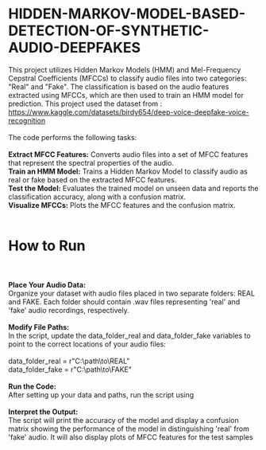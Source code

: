 # HIDDEN-MARKOV-MODEL-BASED-DETECTION-OF-SYNTHETIC-AUDIO-DEEPFAKES

This project utilizes Hidden Markov Models (HMM) and Mel-Frequency Cepstral Coefficients (MFCCs) to classify audio files into two categories: "Real" and "Fake". The classification is based on the audio features extracted using MFCCs, which are then used to train an HMM model for prediction.
This project used the dataset from : https://www.kaggle.com/datasets/birdy654/deep-voice-deepfake-voice-recognition
<br><br>
The code performs the following tasks:
<br><br>
<b>Extract MFCC Features:</b> Converts audio files into a set of MFCC features that represent the spectral properties of the audio.
<br>
<b>Train an HMM Model:</b> Trains a Hidden Markov Model to classify audio as real or fake based on the extracted MFCC features.
<br>
<b>Test the Model:</b> Evaluates the trained model on unseen data and reports the classification accuracy, along with a confusion matrix.
<br>
<b>Visualize MFCCs:</b> Plots the MFCC features and the confusion matrix.
<br><br>
# How to Run
<br><br>
<b>Place Your Audio Data:<br></b>
Organize your dataset with audio files placed in two separate folders: REAL and FAKE. Each folder should contain .wav files representing 'real' and 'fake' audio recordings, respectively.
<br><br>
<b>Modify File Paths:<br></b>
In the script, update the data_folder_real and data_folder_fake variables to point to the correct locations of your audio files:
<br><br>
data_folder_real = r"C:\path\to\REAL"
<br>
data_folder_fake = r"C:\path\to\FAKE"
<br><br>
<b>Run the Code:<br></b>
After setting up your data and paths, run the script using
<br><br>
<b>Interpret the Output:<br></b>
The script will print the accuracy of the model and display a confusion matrix showing the performance of the model in distinguishing 'real' from 'fake' audio. It will also display plots of MFCC features for the test samples
